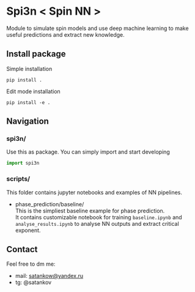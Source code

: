 # Spi3n < Spin NN >
Module to simulate spin models and use deep machine learning to make useful predictions and extract new knowledge.   



## Install package
Simple installation  
```commandline 
pip install .
```
    
    
Edit mode installation  
```commandline 
pip install -e .
```



## Navigation
### spi3n/
Use this as package. You can simply import and start developing
```python 
import spi3n
```


### scripts/
This folder contains jupyter notebooks and examples of NN pipelines.  


- phase_prediction/baseline/  
This is the simpliest baseline example for phase prediction.  
It contains customizable notebook for training `baseline.ipynb` and `analyse_results.ipynb` to analyse NN outputs and extract critical exponent.  



## Contact
Feel free to dm me:
- mail: satankow@yandex.ru
- tg: @satankov

